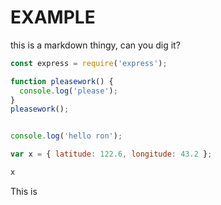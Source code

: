 # EXAMPLE 

this is a markdown thingy, can you dig it? 

```javascript 
const express = require('express');

function pleasework() {
  console.log('please');
}
pleasework();


console.log('hello ron');

var x = { latitude: 122.6, longitude: 43.2 };

x
```


This is 
